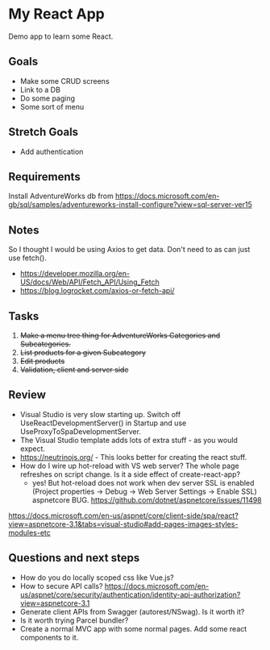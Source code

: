# My React App

Demo app to learn some React.

## Goals
* Make some CRUD screens
* Link to a DB
* Do some paging
* Some sort of menu

## Stretch Goals
* Add authentication

## Requirements

Install AdventureWorks db from https://docs.microsoft.com/en-gb/sql/samples/adventureworks-install-configure?view=sql-server-ver15

## Notes

So I thought I would be using Axios to get data. Don't need to as can just use fetch().
* https://developer.mozilla.org/en-US/docs/Web/API/Fetch_API/Using_Fetch
* https://blog.logrocket.com/axios-or-fetch-api/

## Tasks

1. ~~Make a menu tree thing for AdventureWorks Categories and Subcategories.~~
2. ~~List products for a given Subcategory~~
3. ~~Edit products~~
4. ~~Validation, client and server side~~

## Review
* Visual Studio is very slow starting up. Switch off UseReactDevelopmentServer() in Startup and use UseProxyToSpaDevelopmentServer.
* The Visual Studio template adds lots of extra stuff - as you would expect. 
* https://neutrinojs.org/ - This looks better for creating the react stuff.
* How do I wire up hot-reload with VS web server? The whole page refreshes on script change. Is it a side effect of create-react-app?
  - yes! But hot-reload does not work when dev server SSL is enabled (Project properties -> Debug -> Web Server Settings -> Enable SSL) aspnetcore BUG.
  https://github.com/dotnet/aspnetcore/issues/11498

https://docs.microsoft.com/en-us/aspnet/core/client-side/spa/react?view=aspnetcore-3.1&tabs=visual-studio#add-pages-images-styles-modules-etc

## Questions and next steps
* How do you do locally scoped css like Vue.js?
* How to secure API calls? https://docs.microsoft.com/en-us/aspnet/core/security/authentication/identity-api-authorization?view=aspnetcore-3.1
* Generate client APIs from Swagger (autorest/NSwag). Is it worth it?
* Is it worth trying Parcel bundler?
* Create a normal MVC app with some normal pages. Add some react components to it.



